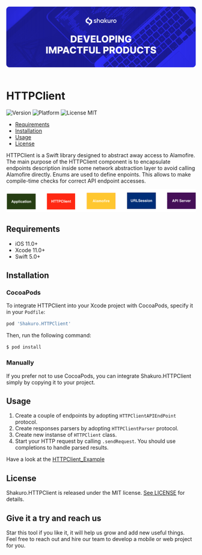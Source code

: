 ![Shakuro HTTPClient](Resources/title_image.png)
<br><br>
# HTTPClient
![Version](https://img.shields.io/badge/version-1.1.0-blue.svg)
![Platform](https://img.shields.io/badge/platform-iOS-lightgrey.svg)
![License MIT](https://img.shields.io/badge/license-MIT-green.svg)

- [Requirements](#requirements)
- [Installation](#installation)
- [Usage](#usage)
- [License](#license)

HTTPClient is a Swift library designed to abstract away access to Alamofire. The main purpose of the HTTPClient component is to encapsulate endpoints description inside some network abstraction layer to avoid calling Alamofire directly. Enums are used to define enpoints. This allows to make compile-time checks for correct API endpoint accesses.

![](Resources/HTTPClient.png)

## Requirements

- iOS 11.0+
- Xcode 11.0+
- Swift 5.0+

## Installation

### CocoaPods

To integrate HTTPClient into your Xcode project with CocoaPods, specify it in your `Podfile`:

```ruby
pod 'Shakuro.HTTPClient'
```

Then, run the following command:

```bash
$ pod install
```

### Manually

If you prefer not to use CocoaPods, you can integrate Shakuro.HTTPClient simply by copying it to your project.

## Usage

1. Create a couple of endpoints by adopting `HTTPClientAPIEndPoint` protocol.
2. Create responses parsers by adopting `HTTPClientParser` protocol.
3. Create new instanse of `HTTPClient` class.
4. Start your HTTP request by calling `.sendRequest`. You should use completions to handle parsed results.

Have a look at the [HTTPClient_Example](https://github.com/shakurocom/HTTPClient/tree/master/HTTPClient_Example)

## License

Shakuro.HTTPClient is released under the MIT license. [See LICENSE](https://github.com/shakurocom/HTTPClient/blob/master/LICENSE.md) for details.

## Give it a try and reach us

Star this tool if you like it, it will help us grow and add new useful things. 
Feel free to reach out and hire our team to develop a mobile or web project for you.

